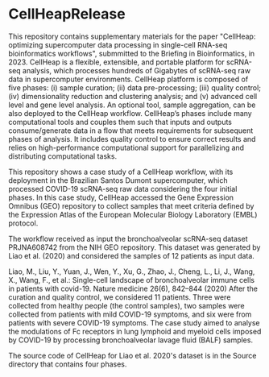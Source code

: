 # CellHeapRelease
This repository contains supplementary materials for the paper "CellHeap: optimizing supercomputer data processing in single-cell RNA-seq bioinformatics workflows", submmitted to the Briefing in Bioinformatics, in 2023.
CellHeap is a flexible, extensible, and portable platform for scRNA-seq analysis, which processes hundreds of Gigabytes of scRNA-seq raw data in supercomputer environments. 
CellHeap platform is composed of five phases: (i) sample curation; (ii) data pre-processing; (iii) quality control; (iv) dimensionality reduction and clustering analysis; and (v) advanced cell level and gene level analysis. An optional tool, sample aggregation, can be also deployed to the CellHeap workflow.
CellHeap’s phases include many computational tools and couples them such that inputs and outputs consume/generate data in a flow that meets requirements for subsequent phases of analysis. It includes quality control to ensure correct results and relies on high-performance computational support for parallelizing and distributing computational tasks.

This repository shows a case study of a CellHeap workflow, with its deployment in the Brazilian Santos Dumont supercomputer, which processed COVID-19 scRNA-seq raw data considering the four initial phases.
In this case study, CellHeap accessed the Gene Expression Omnibus (GEO) repository to collect samples that meet criteria defined by the Expression Atlas of the European Molecular Biology Laboratory (EMBL) protocol.

The workflow received as input the bronchoalveolar scRNA-seq dataset PRJNA608742 from the NIH GEO repository. This dataset was generated by Liao et al. (2020) and considered the samples of 12 patients as input data.

Liao, M., Liu, Y., Yuan, J., Wen, Y., Xu, G., Zhao, J., Cheng, L., Li, J., Wang, X., Wang, F., et al.: Single-cell landscape of bronchoalveolar immune cells in patients with covid-19. Nature medicine 26(6), 842–844 (2020)
After the curation and quality control, we considered 11 patients. Three were collected from healthy people (the control samples), two samples were collected from patients with mild COVID-19 symptoms, and six were from patients with severe COVID-19 symptoms.
The case study aimed to analyse the modulations of Fc receptors in lung lymphoid and myeloid cells imposed by COVID-19 by processing bronchoalveolar lavage fluid (BALF) samples.

The source code of CellHeap for Liao et al. 2020's dataset is in the Source directory that contains four phases. 

